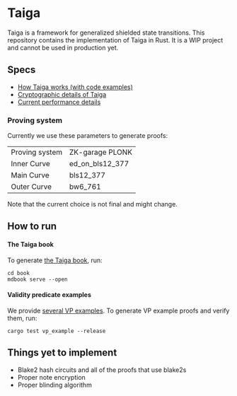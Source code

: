 # Taiga

Taiga is a framework for generalized shielded state transitions. This repository contains the implementation of Taiga in Rust. It is a WIP project and cannot be used in production yet.

## Specs

- [How Taiga works (with code examples)](./book/src/SUMMARY.md)
- [Cryptographic details of Taiga](./book/src/spec.md)
- [Current performance details](./book/src/conclusion.md)

### Proving system

Currently we use these parameters to generate proofs:

|||
|-|-|
|Proving system|ZK-garage PLONK|
|Inner Curve|ed_on_bls12_377|
|Main Curve |bls12_377|
|Outer Curve|bw6_761|

Note that the current choice is not final and might change. 
    
## How to run
#### The Taiga book
To generate [the Taiga book](./book/src/SUMMARY.md), run:
```
cd book
mdbook serve --open
```

#### Validity predicate examples

We provide [several VP examples](./src/circuit/vp_examples/). To generate VP example proofs and verify them, run:
```
cargo test vp_example --release
```

## Things yet to implement
* Blake2 hash circuits and all of the proofs that use blake2s
* Proper note encryption
* Proper blinding algorithm

